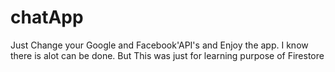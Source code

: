 # chatApp

Just Change your Google and Facebook'API's and Enjoy the app. I know there is alot can be done. But This was just for learning purpose of Firestore

